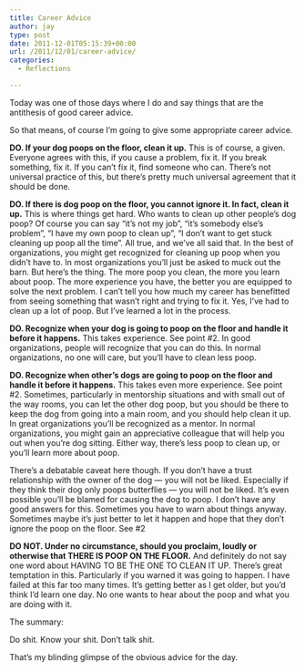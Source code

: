 ```yaml
---
title: Career Advice
author: jay
type: post
date: 2011-12-01T05:15:39+00:00
url: /2011/12/01/career-advice/
categories:
  - Reflections

---
```

Today was one of those days where I do and say things that are the antithesis of good career advice.

So that means, of course I’m going to give some appropriate career advice.

**DO. If your dog poops on the floor, clean it up.** This is of course, a given. Everyone agrees with this, if you cause a problem, fix it. If you break something, fix it. If you can’t fix it, find someone who can. There’s not universal practice of this, but there’s pretty much universal agreement that it should be done.

**DO. If there is dog poop on the floor, you cannot ignore it. In fact, clean it up.** This is where things get hard. Who wants to clean up other people’s dog poop? Of course you can say “it’s not my job”, “it’s somebody else’s problem”, “I have my own poop to clean up”, “I don’t want to get stuck cleaning up poop all the time”. All true, and we’ve all said that. In the best of organizations, you might get recognized for cleaning up poop when you didn’t have to. In most organizations you’ll just be asked to muck out the barn. But here’s the thing. The more poop you clean, the more you learn about poop. The more experience you have, the better you are equipped to solve the next problem. I can’t tell you how much my career has benefitted from seeing something that wasn’t right and trying to fix it. Yes, I’ve had to clean up a lot of poop. But I’ve learned a lot in the process.

**DO. Recognize when your dog is going to poop on the floor and handle it before it happens.** This takes experience. See point #2. In good organizations, people will recognize that you can do this. In normal organizations, no one will care, but you’ll have to clean less poop.

**DO. Recognize when other’s dogs are going to poop on the floor and handle it before it happens.** This takes even more experience. See point #2. Sometimes, particularly in mentorship situations and with small out of the way rooms, you can let the other dog poop, but you should be there to keep the dog from going into a main room, and you should help clean it up. In great organizations you’ll be recognized as a mentor. In normal organizations, you might gain an appreciative colleague that will help you out when you’re dog sitting. Either way, there’s less poop to clean up, or you’ll learn more about poop.

There’s a debatable caveat here though. If you don’t have a trust relationship with the owner of the dog — you will not be liked. Especially if they think their dog only poops butterflies — you will not be liked. It’s even possible you’ll be blamed for causing the dog to poop. I don’t have any good answers for this. Sometimes you have to warn about things anyway. Sometimes maybe it’s just better to let it happen and hope that they don’t ignore the poop on the floor. See #2

**DO NOT. Under no circumstance, should you proclaim, loudly or otherwise that THERE IS POOP ON THE FLOOR.** And definitely do not say one word about HAVING TO BE THE ONE TO CLEAN IT UP. There’s great temptation in this. Particularly if you warned it was going to happen. I have failed at this far too many times. It’s getting better as I get older, but you’d think I’d learn one day. No one wants to hear about the poop and what you are doing with it.

The summary:

Do shit. Know your shit. Don’t talk shit.

That’s my blinding glimpse of the obvious advice for the day.
